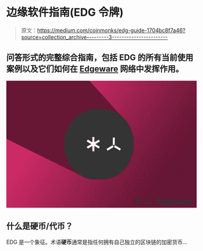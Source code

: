 # 边缘软件指南(EDG 令牌)

> 原文：<https://medium.com/coinmonks/edg-guide-1704bc8f7a46?source=collection_archive---------3----------------------->

## 问答形式的完整综合指南，包括 EDG 的所有当前使用案例以及它们如何在 [Edgeware](https://edgewa.re/) 网络中发挥作用。

![](img/07fa920b8b86ee736a93c086f1fed1fd.png)

## 什么是硬币/代币？

EDG 是一个象征。术语**硬币**通常是指任何拥有自己独立的区块链的加密货币…